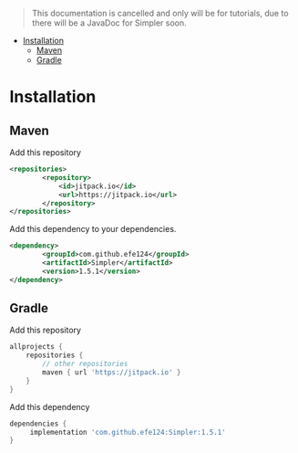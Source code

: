 > This documentation is cancelled and only will be for tutorials, due to there will be a JavaDoc for Simpler soon.

<!-- TOC -->
* [Installation](#installation)
  * [Maven](#maven)
  * [Gradle](#gradle)
<!-- TOC -->

# Installation

## Maven

Add this repository
````xml
<repositories>
		<repository>
		    <id>jitpack.io</id>
		    <url>https://jitpack.io</url>
		</repository>
</repositories>
````

Add this dependency to your dependencies.
````xml
<dependency>
	    <groupId>com.github.efe124</groupId>
	    <artifactId>Simpler</artifactId>
	    <version>1.5.1</version>
</dependency>
````

## Gradle

Add this repository
````gradle
allprojects {
	repositories {
		// other repositories
		maven { url 'https://jitpack.io' }
	}
}
````

Add this dependency
````gradle
dependencies {
	 implementation 'com.github.efe124:Simpler:1.5.1'
}
````